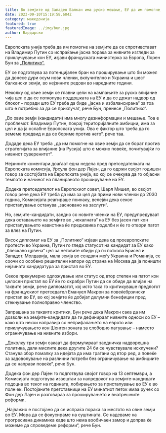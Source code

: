 ```yaml
---
title: Во земјите од Западен Балкан има руско мешање, ЕУ да им помогне, бара Париз
date: 2023-09-10T15:19:58.604Z
category: македонија
featured: true
featuredImage: ../img/bun.jpg
author: Вардарски
---
```

<!--StartFragment-->

Европската унија треба да им помогне на земјите да се спротивстават на Владимир Путин со испраќање јасна порака за нивните изгледи за приклучување кон ЕУ, изјави француската министерка за Европа, Лорен Бун за [„Политико“.](https://www.politico.eu/article/eu-enlargement-france-europe-russia-influence-putin/)

ЕУ се подготвува за потенцијален бран на проширување што би можел да донесе дури осум нови членки, вклучително и Украина и шест балкански земји, во нејзините редови во наредните години.

Неколку од овие земји се главни цели на кампањите за руско влијание чија цел е да се поткопува поддршката на ЕУ и да се држат надвор од блокот – поради што ЕУ треба да биде „јасна и избалансирана“ за тоа што е потребно за да се приклучат, рече Бун, пренесе „Политико“.

„Во овие земји (кандидати) има многу дезинформации и мешање. Тоа е проблемот. Владимир Путин, покрај територијалните амбиции, има за цел и да ја ослабне Европската унија. Ова е фактор што треба да го земеме предвид и да се бориме против него“, рече таа.

Додаде дека ЕУ треба „да им помогне на овие земји да се борат против стратегијата за влијание (на Русија) што е можно повеќе, почитувајќи го нивниот суверенитет“.

Нејзините коментари доаѓаат една недела пред претседателката на Европската комисија, Урсула фон дер Лајен, да го одржи својот годишен говор за состојбата на Европската унија, во кој се очекува да го објасни темпото и начинот на планираното проширување на ЕУ.

Додека претседателот на Европскиот совет, Шарл Мишел, во својот говор рече дека ЕУ треба да има за цел да прими нови членки до 2030 година, Комисијата реагираше поинаку, велејќи дека секое пристапување останува „засновано на заслуги“.

Но, земјите-кандидати, заедно со новите членки на ЕУ, предупредуваат дека оставањето на земјите во „чекалната“ на ЕУ без јасен пат кон пристапувањето навистина ќе предизвика поделби и ќе го отвори патот за влез на Путин.

Висок дипломат на ЕУ за „Политико“ изјави дека од проевропските протести во Украина, Путин го гледа статусот на кандидат за ЕУ ​​како „блескаво црвена“ цел за неговите обиди да ги поткопа Брисел и Западот. Молдавија, мала земја во сендвич меѓу Украина и Романија, се соочи со особено решителни напори од страна на Москва да ја поништи нејзината кандидатура за пристап во ЕУ.

Секое прекумерно одложување или статус од втор степен на патот кон целосен пристап во ЕУ ќе го охрабри Путин да се обиде да влијае на таквите земји, рече дипломатот, кој исто така го критикуваше предлогот на францускиот претседател Емануел Макрон за повеќебрзински пристап во ЕУ, во кој земјите ќе добијат делумни бенефиции пред стекнување полноправно членство.

Запрашана за таквите критики, Бун рече дека Макрон сака да им дозволи на земјите-кандидати да ги дефинираат нивните односи со ЕУ – како што некои направија со неприфаќањето на еврото или приклучувањето кон Шенген зоната за слободно патување – наместо ограничување на нивните избори.

„Доколку три земји сакаат да формулираат заедничка надворешна политика, дали мислите дека другите 24 би се чувствувале исклучени? Станува збор помалку за идејата да има граѓани од втор ред, а повеќе за задоволување на различни потреби без ограничување на амбициите да се направи повеќе“, рече Бун.

Додека фон дер Лајен го подготвува својот говор на 13 септември, а Комисијата подготвува извештаи за напредокот на земјите-кандидати подоцна во текот на годината, лобирањето за пристапување во ЕУ е во полн ек. Постојаните претставници на ЕУ минатиот петок имаа ручек со Фон дер Лајен и разговараа за проширувањето и внатрешните реформи.

„Најважно е постојано да се испраќа порака за местото на овие земји во ЕУ. Мора да се фокусираме на суштината. Се надеваме на прогресивна динамика каде што нема вообичаен замор и допрва ќе можеме да спроведеме реформи“, рече Бун.

<!--EndFragment-->